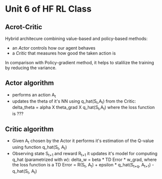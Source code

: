 # Unit 6 of HF RL Class

## Acrot-Critic

Hybrid architecure combining value-based and policy-based methods:
 - an *Actor* controls how our agent behaves
 - a *Critic* that measures how good the taken action is

In comparison with Policy-gradient method, it helps to stalilize the training by reducing the variance.

## Actor algorithm
* performs an action A<sub>t</sub>
* updates the theta of it's NN using q_hat(S<sub>t</sub>,A<sub>t</sub>) from the Critic:
  delta_theta = alpha X theta_grad X q_hat(S<sub>t</sub>,A<sub>t</sub>) where the loss function is ???


## Critic algorithm
* Given A<sub>t</sub> chosen by the Actor it performs it's estimation of the Q-value using function q_hat(S<sub>t</sub>, A<sub>t</sub>)
* Observing state S<sub>t+1</sub> and reward R<sub>t+1</sub> it updates it's model for computing q_hat (parametrized with *w*):
  delta_w = beta * TD Error * w_grad, where the loss function is a TD Error = R(S<sub>t</sub>, A<sub>t</sub>) + epsilon * q_hat(S<sub>t+q</sub>, A<sub>t+1</sub>) - q_hat(S<sub>t</sub>, A<sub>t</sub>)
